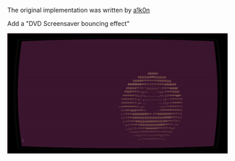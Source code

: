 The original implementation was written by [a1k0n](https://www.a1k0n.net/2021/01/13/optimizing-donut.html)

Add a "DVD Screensaver bouncing effect"

![donut-gif](https://github.com/Fedoop1/DonutMath/blob/master/assets/donut.gif)
